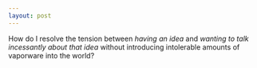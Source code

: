 ```yaml
---
layout: post
---
```

How do I resolve the tension between *having an idea* and *wanting to talk incessantly about that idea* without introducing intolerable amounts of vaporware into the world? 